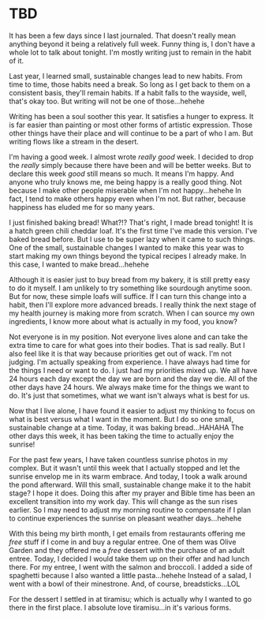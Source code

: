 # TBD

It has been a few days since I last journaled. That doesn't really mean anything beyond it being a relatively full week. Funny thing is, I don't have a whole lot to talk about tonight. I'm mostly writing just to remain in the habit of it.

Last year, I learned small, sustainable changes lead to new habits. From time to time, those habits need a break. So long as I get back to them on a consistent basis, they'll remain habits. If a habit falls to the wayside, well, that's okay too. But writing will not be one of those...hehehe

Writing has been a soul soother this year. It satisfies a hunger to express. It is far easier than painting or most other forms of artistic expression. Those other things have their place and will continue to be a part of who I am. But writing flows like a stream in the desert.

I'm having a good week. I almost wrote *really good* week. I decided to drop the *really* simply because there have been and will be better weeks. But to declare this week *good* still means so much. It means I'm happy. And anyone who truly knows me, me being happy is a really good thing. Not because I make other people miserable when I'm not happy...hehehe In fact, I tend to make others happy even when I'm not. But rather, because happiness has eluded me for so many years.

I just finished baking bread! What?!? That's right, I made bread tonight! It is a hatch green chili cheddar loaf. It's the first time I've made this version. I've baked bread before. But I use to be super lazy when it came to such things. One of the small, sustainable changes I wanted to make this year was to start making my own things beyond the typical recipes I already make. In this case, I wanted to make bread...hehehe

Although it is easier just to buy bread from my bakery, it is still pretty easy to do it myself. I am unlikely to try something like sourdough anytime soon. But for now, these simple loafs will suffice. If I can turn this change into a habit, then I'll explore more advanced breads. I really think the next stage of my health journey is making more from scratch. When I can source my own ingredients, I know more about what is actually in my food, you know?

Not everyone is in my position. Not everyone lives alone and can take the extra time to care for what goes into their bodies. That is sad really. But I also feel like it is that way because priorities get out of wack. I'm not judging. I'm actually speaking from experience. I have always had time for the things I need or want to do. I just had my priorities mixed up. We all have 24 hours each day except the day we are born and the day we die. All of the other days have 24 hours. We always make time for the things we want to do. It's just that sometimes, what we want isn't always what is best for us.

Now that I live alone, I have found it easier to adjust my thinking to focus on what is best versus what I want in the moment. But I do so one small, sustainable change at a time. Today, it was baking bread...HAHAHA The other days this week, it has been taking the time to actually enjoy the sunrise!

For the past few years, I have taken countless sunrise photos in my complex. But it wasn't until this week that I actually stopped and let the sunrise envelop me in its warm embrace. And today, I took a walk around the pond afterward. Will this small, sustainable change make it to the habit stage? I hope it does. Doing this after my prayer and Bible time has been an excellent transition into my work day. This will change as the sun rises earlier. So I may need to adjust my morning routine to compensate if I plan to continue experiences the sunrise on pleasant weather days...hehehe

With this being my birth month, I get emails from restaurants offering me *free* stuff if I come in and buy a regular entree. One of them was Olive Garden and they offered me a *free* dessert with the purchase of an adult entree. Today, I decided I would take them up on their offer and had lunch there. For my entree, I went with the salmon and broccoli. I added a side of spaghetti because I also wanted a little pasta...hehehe Instead of a salad, I went with a bowl of their minestrone. And, of course, breadsticks...LOL

For the dessert I settled in at tiramisu; which is actually why I wanted to go there in the first place. I absolute love tiramisu...in it's various forms.